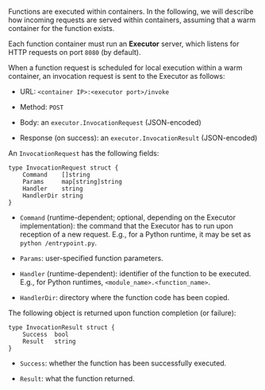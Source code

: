 Functions are executed within containers. In the following, we will describe
how incoming requests are served within containers, assuming that a warm 
container for the function exists.

Each function container must run an **Executor** server, which listens for
HTTP requests on port `8080` (by default).

When a function request is scheduled for local execution within a warm container,
an invocation request is sent to the Executor as follows:

 - URL: `<container IP>:<executor port>/invoke`
 
 - Method: `POST`
 
 - Body: an `executor.InvocationRequest` (JSON-encoded)

 - Response (on success): an `executor.InvocationResult` (JSON-encoded)

An `InvocationRequest` has the following fields:

```
type InvocationRequest struct {
	Command    []string
	Params     map[string]string
	Handler    string
	HandlerDir string
}
```

- `Command` (runtime-dependent; optional, depending on the Executor implementation): the
  command that the Executor has to run upon reception of a new request. E.g., 
  for a Python runtime, it may be set as `python /entrypoint.py`.

- `Params`: user-specified function parameters.

- `Handler` (runtime-dependent): identifier of the function to be executed. 
E.g., for Python runtimes, `<module_name>.<function_name>`.

- `HandlerDir`: directory where the function code has been copied.

The following object is returned upon function completion (or failure):

```
type InvocationResult struct {
	Success  bool
	Result   string
}
```

- `Success`: whether the function has been successfully executed.

- `Result`: what the function returned.


